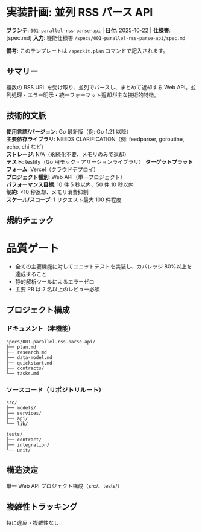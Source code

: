 # 実装計画: 並列 RSS パース API

**ブランチ**: `001-parallel-rss-parse-api` | **日付**: 2025-10-22 | **仕様書**: [spec.md]
**入力**: 機能仕様書 `/specs/001-parallel-rss-parse-api/spec.md`

**備考**: このテンプレートは `/speckit.plan` コマンドで記入されます。

## サマリー

複数の RSS URL を受け取り、並列でパースし、まとめて返却する Web API。並列処理・エラー明示・統一フォーマット返却が主な技術的特徴。

## 技術的文脈

**使用言語/バージョン**: Go 最新版（例: Go 1.21 以降）  
**主要依存ライブラリ**: NEEDS CLARIFICATION（例: feedparser, goroutine, echo, chi など）  
**ストレージ**: N/A（永続化不要、メモリのみで返却）  
**テスト**: testify（Go 用モック・アサーションライブラリ）
**ターゲットプラットフォーム**: Vercel（クラウドデプロイ）  
**プロジェクト種別**: Web API（単一プロジェクト）  
**パフォーマンス目標**: 10 件 5 秒以内、50 件 10 秒以内  
**制約**: <10 秒返却、メモリ消費抑制  
**スケール/スコープ**: 1 リクエスト最大 100 件程度

## 規約チェック

# 品質ゲート

- 全ての主要機能に対してユニットテストを実装し、カバレッジ 80%以上を達成すること
- 静的解析ツールによるエラーゼロ
- 主要 PR は 2 名以上のレビュー必須

## プロジェクト構成

### ドキュメント（本機能）

```text
specs/001-parallel-rss-parse-api/
├── plan.md
├── research.md
├── data-model.md
├── quickstart.md
├── contracts/
└── tasks.md
```

### ソースコード（リポジトリルート）

```text
src/
├── models/
├── services/
├── api/
└── lib/

tests/
├── contract/
├── integration/
└── unit/
```

## 構造決定

単一 Web API プロジェクト構成（src/、tests/）

## 複雑性トラッキング

特に違反・複雑性なし
